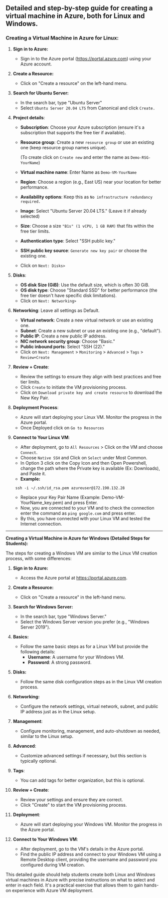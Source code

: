 ## Detailed and step-by-step guide for creating a virtual machine in Azure, both for Linux and Windows.

### Creating a Virtual Machine in Azure for Linux:

1. **Sign in to Azure:**
   - Sign in to the Azure portal (https://portal.azure.com) using your Azure account.

2. **Create a Resource:**
   - Click on "Create a resource" on the left-hand menu.

3. **Search for Ubuntu Server:**
   - In the search bar, type "Ubuntu Server"
   - Select `Ubuntu Server 20.04 LTS` from Canonical and click `Create.`

4. **Project details**:

   - **Subscription**: Choose your Azure subscription (ensure it's a subscription that supports the free tier if available).
   - **Resource group**: Create a new `resource group` or use an existing one (keep resource group names unique).

     (To create click on `Create new` and enter the name as `Demo-RSG-YourName`)
   - **Virtual machine name**: Enter Name as `Demo-VM-YourName`
   - **Region**: Choose a region (e.g., East US) near your location for better performance.
   - **Availability options**: Keep this as `No infrastructure redundancy required.`
   - **Image**: Select "Ubuntu Server 20.04 LTS." (Leave it if already selected)
   - **Size**: Choose a size `"B1s" (1 vCPU, 1 GB RAM)` that fits within the free tier limits.
   - **Authentication type**: Select "SSH public key."
   - **SSH public key source**: `Generate new key pair` or choose the existing one.
   - Click on `Next: Disks>`

5. **Disks**:
   - **OS disk Size (GiB)**: Use the default size, which is often 30 GiB.
   - **OS disk type**: Choose "Standard SSD" for better performance (the free tier doesn't have specific disk limitations).
   - Click on `Next: Networking>`

6. **Networking**: Leave all settings as Default.
   - **Virtual network**: Create a new virtual network or use an existing one.
   - **Subnet**: Create a new subnet or use an existing one (e.g., "default").
   - **Public IP**: Create a new public IP address.
   - **NIC network security group**: Choose "Basic."
   - **Public inbound ports**: Select "SSH (22)."
   - Click on `Next: Management` > `Monitoring` > `Advanced` > `Tags` > `Review+Create`

7. **Review + Create**:
    - Review the settings to ensure they align with best practices and free tier limits.
    - Click `Create` to initiate the VM provisioning process.
    - Click on `Download private key and create resource` to download the New Key Pair.

8. **Deployment Process**:
    - Azure will start deploying your Linux VM. Monitor the progress in the Azure portal.
    - Once Deployed click on `Go to Resources`

9. **Connect to Your Linux VM**:
    - After deployment, go to `All Resources` > Click on the VM and choose `Connect`.
    - Choose `Native SSH` and Click on `Select` under Most Common.
    - In Option 3 click on the Copy Icon and then Open Powershell, change the path where the Private key is available (Ex: Downloads), and Paste it.
    - **Example:**
   ```
    ssh -i ~/.ssh/id_rsa.pem azureuser@172.190.132.28
    ```
    - Replace your Key Pair Name (Example: Demo-VM-YourName_key.pem) and press Enter.
    - Now, you are connected to your VM and to check the connection enter the command as `ping google.com` and press enter.
    - By this, you have connected with your Linux VM and tested the Internet connection.
---
**Creating a Virtual Machine in Azure for Windows (Detailed Steps for Students):**

The steps for creating a Windows VM are similar to the Linux VM creation process, with some differences:

1. **Sign in to Azure:**
   - Access the Azure portal at https://portal.azure.com.

2. **Create a Resource:**
   - Click on "Create a resource" in the left-hand menu.

3. **Search for Windows Server:**
   - In the search bar, type "Windows Server."
   - Select the Windows Server version you prefer (e.g., "Windows Server 2019").

4. **Basics:**
   - Follow the same basic steps as for a Linux VM but provide the following details:
     - **Username**: A username for your Windows VM.
     - **Password**: A strong password.

5. **Disks:**
   - Follow the same disk configuration steps as in the Linux VM creation process.

6. **Networking:**
   - Configure the network settings, virtual network, subnet, and public IP address just as in the Linux setup.

7. **Management**:
   - Configure monitoring, management, and auto-shutdown as needed, similar to the Linux setup.

8. **Advanced**:
   - Customize advanced settings if necessary, but this section is typically optional.

9. **Tags**:
   - You can add tags for better organization, but this is optional.

10. **Review + Create**:
    - Review your settings and ensure they are correct.
    - Click "Create" to start the VM provisioning process.

11. **Deployment**:
    - Azure will start deploying your Windows VM. Monitor the progress in the Azure portal.

12. **Connect to Your Windows VM**:
    - After deployment, go to the VM's details in the Azure portal.
    - Find the public IP address and connect to your Windows VM using a Remote Desktop client, providing the username and password you configured during VM creation.

This detailed guide should help students create both Linux and Windows virtual machines in Azure with precise instructions on what to select and enter in each field. It's a practical exercise that allows them to gain hands-on experience with Azure VM deployment.
